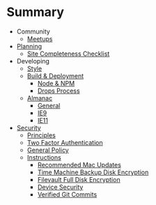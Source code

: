 # Summary

* Community
  * [Meetups]
* [Planning]
  * [Site Completeness Checklist]
* Developing
  * [Style]
  * [Build & Deployment]
    * [Node & NPM]
    * [Drops Process]
  * [Almanac]
    * [General]
    * [IE9]
    * [IE11]
* [Security]
  * [Principles]
  * [Two Factor Authentication]
  * [General Policy]
  * [Instructions]
    * [Recommended Mac Updates]
    * [Time Machine Backup Disk Encryption]
    * [Filevault Full Disk Encryption]
    * [Device Security]
    * [Verified Git Commits]

[Meetups]: ./meetups/README.md
[Planning]: ./project_management/README.md
[Style]: ./style/README.md
[Build & Deployment]: ./build_process/README.md
[Node & NPM]: ./build_process/node.md
[Security]: ./security/README.md
[Almanac]: ./almanac/README.md
[IE9]: ./almanac/IE9.md
[IE11]: ./almanac/IE11.md
[General]: ./almanac/general.md
[Principles]: ./security/README.md#principles
[Two Factor Authentication]: ./security/two-factor-authentication.md
[General Policy]: ./security/README.md#general-policy
[Instructions]: ./security/README.md#instructions
[Recommended Mac Updates]: ./security/mac-updates.md
[Time Machine Backup Disk Encryption]: ./security/timemachine.md
[Filevault Full Disk Encryption]: ./security/filevault.md
[Device Security]: ./security/devices.md
[Verified Git Commits]: ./security/verified-commits.md
[Drops Process]: ./build_process/drops.md
[Site Completeness Checklist]: ./project_management/site_completeness_checklist.md
